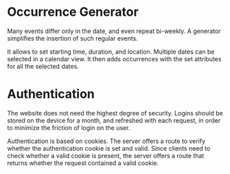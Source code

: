 # Occurrence Generator
Many events differ only in the date, and even repeat bi-weekly. A generator simplifies the insertion of such regular events.

It allows to set starting time, duration, and location. Multiple dates can be selected in a calendar view. It then adds occurrences with the set attributes for all the selected dates.

# Authentication
The website does not need the highest degree of security. Logins should be stored on the device for a month, and refreshed with each request, in order to minimize the friction of login on the user.

Authentication is based on cookies. The server offers a route to verify whether the authentication cookie is set and valid. Since clients need to check whether a valid cookie is present, the server offers a route that returns whether the request contained a valid cookie.